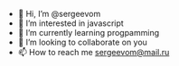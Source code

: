 - 👋 Hi, I’m @sergeevom
- 👀 I’m interested in javascript
- 🌱 I’m currently learning progpamming
- 💞️ I’m looking to collaborate on you
- 📫 How to reach me sergeevom@mail.ru

<!---
sergeevom/sergeevom is a ✨ special ✨ repository because its `README.md` (this file) appears on your GitHub profile.
You can click the Preview link to take a look at your changes.
--->
